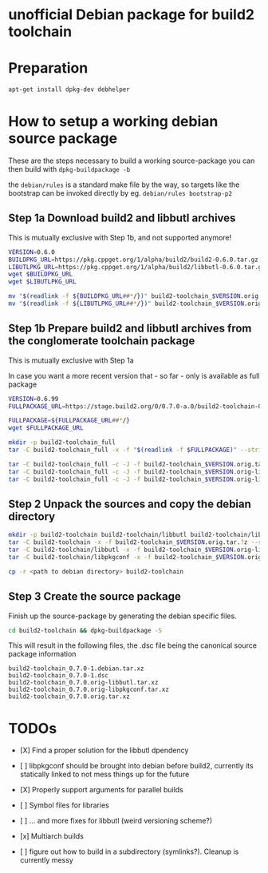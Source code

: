 <!-- vi:et:ts=4 -->
# unofficial Debian package for build2 toolchain

# Preparation

```bash
apt-get install dpkg-dev debhelper
```

# How to setup a working debian source package

These are the steps necessary to build a working
source-package you can then build with `dpkg-buildpackage -b`

the `debian/rules` is a standard make file by the way,
so targets like the bootstrap can be invoked directly by eg.
`debian/rules bootstrap-p2`

## Step 1a Download build2 and libbutl archives

This is mutually exclusive with Step 1b, and not supported anymore!

```bash
VERSION=0.6.0
BUILDPKG_URL=https://pkg.cppget.org/1/alpha/build2/build2-0.6.0.tar.gz
LIBUTLPKG_URL=https://pkg.cppget.org/1/alpha/build2/libbutl-0.6.0.tar.gz
wget $BUILDPKG_URL
wget $LIBUTLPKG_URL

mv "$(readlink -f ${BUILDPKG_URL##*/})" build2-toolchain_$VERSION.orig.tar.gz
mv "$(readlink -f ${LIBUTLPKG_URL##*/})" build2-toolchain_$VERSION.orig-libbutl.tar.gz
```

## Step 1b Prepare build2 and libbutl archives from the conglomerate toolchain package

This is mutually exclusive with Step 1a

In case you want a more recent version that - so far - only is available
as full package

```bash
VERSION=0.6.99
FULLPACKAGE_URL=https://stage.build2.org/0/0.7.0-a.0/build2-toolchain-0.7.0-a.0.1513492208.1b466e40662bb9a4.tar.xz

FULLPACKAGE=${FULLPACKAGE_URL##*/}
wget $FULLPACKAGE_URL

mkdir -p build2-toolchain_full
tar -C build2-toolchain_full -x -f "$(readlink -f $FULLPACKAGE)" --strip-components=1

tar -C build2-toolchain_full -c -J -f build2-toolchain_$VERSION.orig.tar.xz build2
tar -C build2-toolchain_full -c -J -f build2-toolchain_$VERSION.orig-libbutl.tar.xz libbutl
tar -C build2-toolchain_full -c -J -f build2-toolchain_$VERSION.orig-libpkgconf.tar.xz libpkgconf
```

## Step 2 Unpack the sources and copy the debian directory

```bash
mkdir -p build2-toolchain build2-toolchain/libbutl build2-toolchain/libpkgconf
tar -C build2-toolchain -x -f build2-toolchain_$VERSION.orig.tar.?z --strip-components=1
tar -C build2-toolchain/libbutl -x -f build2-toolchain_$VERSION.orig-libbutl.tar.?z --strip-components=1
tar -C build2-toolchain/libpkgconf -x -f build2-toolchain_$VERSION.orig-libpkgconf.tar.?z --strip-components=1

cp -r <path to debian directory> build2-toolchain
```

## Step 3 Create the source package

Finish up the source-package by generating the debian specific
files.

```bash
cd build2-toolchain && dpkg-buildpackage -S
```

This will result in the following files,
the .dsc file being the canonical source package information

```
build2-toolchain_0.7.0-1.debian.tar.xz
build2-toolchain_0.7.0-1.dsc
build2-toolchain_0.7.0.orig-libbutl.tar.xz
build2-toolchain_0.7.0.orig-libpkgconf.tar.xz
build2-toolchain_0.7.0.orig.tar.xz
```

# TODOs

-   \[X\] Find a proper solution for the libbutl dpendency

-   \[ \] libpkgconf should be brought into debian before build2, currently its statically linked to not mess things up for the future

-   \[X\] Properly support arguments for parallel builds

-   \[ \] Symbol files for libraries

-   \[ \] ... and more fixes for libbutl (weird versioning scheme?)

-   \[x\] Multiarch builds

-   \[ \] figure out how to build in a subdirectory (symlinks?). Cleanup is currently messy
